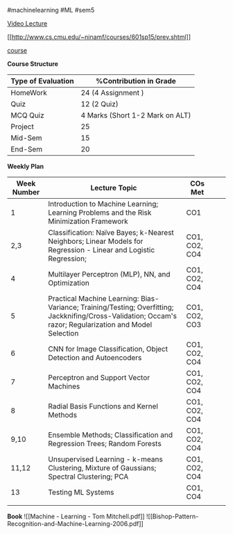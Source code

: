 #machinelearning #ML #sem5 

[Video Lecture](https://www.youtube.com/watch?v=m4NlfvrRCdg&list=PLl-BBnDxtUt1hLXmIwu27P22bTi6VwMkN)

[[http://www.cs.cmu.edu/~ninamf/courses/601sp15/prev.shtml]]

[course](http://www.cs.cmu.edu/~ninamf/courses/601sp15/prev.shtml)

**Course Structure**

| Type of Evaluation | %Contribution in Grade          |
| ------------------ | ------------------------------- |
| HomeWork           | 24 (4 Assignment )              |
| Quiz               | 12 (2 Quiz)                     |
| MCQ Quiz           | 4 Marks (Short 1-2 Mark on ALT) |
| Project            | 25                              |
| Mid-Sem            | 15                              |
| End-Sem            | 20                                |

**Weekly Plan**

| Week Number | Lecture Topic                                                                                                                                             | COs Met       |     |     |
| ----------- | --------------------------------------------------------------------------------------------------------------------------------------------------------- | ------------- | --- | --- |
| 1           | Introduction to Machine Learning; Learning Problems and the Risk Minimization Framework                                                                   | CO1           |     |     |
| 2,3         | Classification: Naïve Bayes; k-Nearest Neighbors; Linear Models for Regression - Linear and Logistic Regression;                                          | CO1, CO2, CO4 |     |     |
| 4           | Multilayer Perceptron (MLP), NN, and Optimization                                                                                                         | CO1, CO2, CO4 |     |     |
| 5           | Practical Machine Learning: Bias-Variance; Training/Testing; Overfitting; Jackknifing/Cross-Validation; Occam's razor; Regularization and Model Selection | CO1, CO2, CO3 |     |     |
| 6           | CNN for Image Classification, Object Detection and Autoencoders                                                                                           | CO1, CO2, CO4 |     |     |
| 7           | Perceptron and Support Vector Machines                                                                                                                    | CO1, CO2, CO4 |     |     |
| 8           | Radial Basis Functions and Kernel Methods                                                                                                                 | CO1, CO2, CO4 |     |     |
| 9,10        | Ensemble Methods; Classification and Regression Trees; Random Forests                                                                                     | CO1, CO2, CO4 |     |     |
| 11,12       | Unsupervised Learning - k-means Clustering, Mixture of Gaussians; Spectral Clustering; PCA                                                                | CO1, CO2, CO4 |     |     |
| 13          | Testing ML Systems                                                                                                                                        | CO1, CO4      |     |     |
|             |                                                                                                                                                           |               |     |     |

**Book** ![[Machine - Learning - Tom Mitchell.pdf]]
![[Bishop-Pattern-Recognition-and-Machine-Learning-2006.pdf]]
